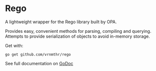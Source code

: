 # Rego

A lightweight wrapper for the Rego library built by OPA.

Provides easy, convenient methods for parsing, compiling and querying. Attempts 
to provide serialization of objects to avoid in-memory storage.

Get with: 
```
go get github.com/vrnmthr/rego
```

See full documentation on [GoDoc](https://godoc.org/github.com/vrnmthr/rego)

